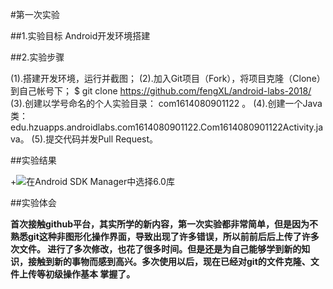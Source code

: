 #第一次实验

##1.实验目标
    Android开发环境搭建 
    
##2.实验步骤

(1).搭建开发环境，运行并截图；
(2).加入Git项目（Fork），将项目克隆（Clone）到自己帐号下；
     $ git clone https://github.com/fengXL/android-labs-2018/
(3).创建以学号命名的个人实验目录：
    com1614080901122 。
(4).创建一个Java类：edu.hzuapps.androidlabs.com1614080901122.Com1614080901122Activity.java。
(5).提交代码并发Pull Request。

##实验结果

+![在Android SDK Manager中选择6.0库](https://github.com/fengXL/android-labs-2018/blob/master/com1614080901122/Com1614080901122Activity.jpg)

##实验体会

**首次接触github平台，其实所学的新内容，第一次实验都非常简单，但是因为不熟悉git这种非图形化操作界面，导致出现了许多错误，所以前前后后上传了许多次文件。
进行了多次修改，也花了很多时间。但是还是为自己能够学到新的知识，接触到新的事物而感到高兴。多次使用以后，现在已经对git的文件克隆、文件上传等初级操作基本
掌握了。**
